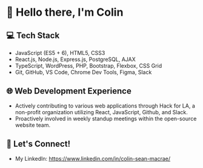# 👋 Hello there, I'm Colin

<!--[![Colin's GitHub stats](https://github-readme-stats.vercel.app/api?username=colin-macrae&hide=stars,issues,contribs)](https://github.com/colin-macrae/github-readme-stats)-->
## 💻 Tech Stack
- JavaScript (ES5 + 6), HTML5, CSS3
- React.js, Node.js, Express.js, PostgreSQL, AJAX
- TypeScript, WordPress, PHP, Bootstrap, Flexbox, CSS Grid
- Git, GitHub, VS Code, Chrome Dev Tools, Figma, Slack

## 🌐 Web Development Experience
- Actively contributing to various web applications through Hack for LA, a non-profit organization utilizing React, JavaScript, Github, and Slack.
- Proactively involved in weekly standup meetings within the open-source website team.

<!--
## 🌍 Professional Experience
- **Project Manager, General Manager, Editor**
  - Oversaw procurement, managed comprehensive communications plans, and edited dissertations and research papers.

## 💬 Skills
- Strong communication skills honed through diverse roles and experiences.
- Editing and proofreading for corporate, government, and educational institutions' documents.
- Fluent in Mandarin Chinese
-->

## 🔗 Let's Connect!
- My LinkedIn: https://www.linkedin.com/in/colin-sean-macrae/
